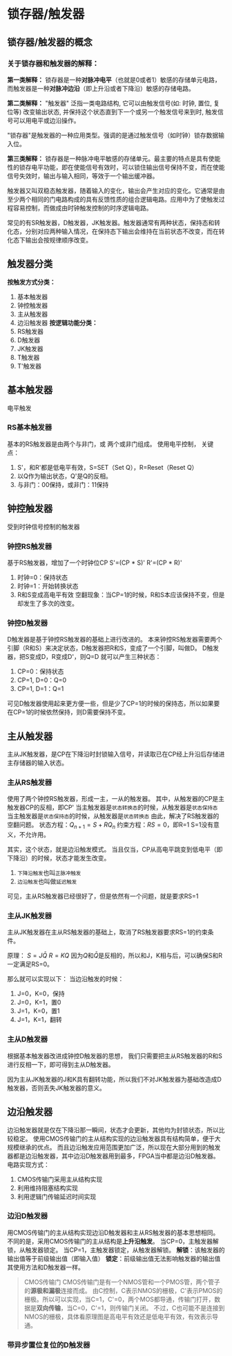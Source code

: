 # 锁存器/触发器

## 锁存器/触发器的概念
### 关于锁存器和触发器的解释：
**第一类解释：**
锁存器是一种**对脉冲电平**（也就是0或者1）敏感的存储单元电路，而触发器是一种**对脉冲边沿**（即上升沿或者下降沿）敏感的存储电路。

**第二类解释：**
"触发器" 泛指一类电路结构, 它可以由触发信号(如: 时钟, 置位, 复位等) 改变输出状态, 并保持这个状态直到下一个或另一个触发信号来到时, 触发信号可以用电平或边沿操作。

"锁存器"是触发器的一种应用类型。强调的是通过触发信号（如时钟）锁存数据输入位。

**第三类解释：**
锁存器是一种脉冲电平敏感的存储单元。最主要的特点是具有使能性的锁存电平功能，即在使能信号有效时，可以锁住输出信号保持不变，而在使能信号失效时，输出与输入相同，等效于一个输出缓冲器。

触发器又叫双稳态触发器，随着输入的变化，输出会产生对应的变化。它通常是由至少两个相同的门电路构成的具有反馈性质的组合逻辑电路。应用中为了使触发过程容易控制，而做成由时钟触发控制的时序逻辑电路。

常见的有SR触发器，D触发器，JK触发器。触发器通常有两种状态，保持态和转化态，分别对应两种输入情况，在保持态下输出会维持在当前状态不改变，而在转化态下输出会按规律顺序改变。

## 触发器分类
**按触发方式分类：**
1. 基本触发器
2. 钟控触发器
3. 主从触发器
4. 边沿触发器
**按逻辑功能分类：**
1. RS触发器
2. D触发器
3. JK触发器
4. T触发器
5. T'触发器

## 基本触发器
电平触发
### RS基本触发器
基本的RS触发器是由两个与非门，或 两个或非门组成。
使用电平控制，
关键点：
1. S'，和R'都是低电平有效，S=SET（Set Q），R=Reset（Reset Q）
2. 以Q作为输出状态，Q'是Q的反相。
3. 与非门：00保持，或非门：11保持

## 钟控触发器
受到时钟信号控制的触发器
### 钟控RS触发器
基于RS触发器，增加了一个时钟位CP
S'=(CP * S)'
R'=(CP * R)'
1. 时钟=0：保持状态
2. 时钟=1：开始转换状态
3. R和S变成高电平有效
空翻现象：当CP=1的时候，R和S本应该保持不变，但是却发生了多次的改变。

### 钟控D触发器
D触发器是基于钟控RS触发器的基础上进行改进的。
本来钟控RS触发器需要两个引脚（R和S）来决定状态，D触发器把R和S，变成了一个引脚，叫做D。
D触发器，把S变成D，R变成D'，则Q=D
就可以产生三种状态：
1. CP=0：保持状态
2. CP=1, D=0：Q=0
2. CP=1, D=1：Q=1

可见D触发器使用起来更方便一些，但是少了CP=1的时候的保持态，所以如果要在CP=1的时候依然保持，则D需要保持不变。

## 主从触发器
主从JK触发器，是CP在下降沿时封锁输入信号，并读取已在CP经上升沿后存储进主存储器的输入状态。
### 主从RS触发器
使用了两个钟控RS触发器，形成一主，一从的触发器。
其中，从触发器的CP是主触发器CP的反相，即CP'
当主触发器是`状态转换态`的时候，从触发器是`状态保持态`
当主触发器是`状态保持态`的时候，从触发器是`状态转换态`
由此，解决了RS触发器的空翻问题。
状态方程：$Q_{n+1} = S + RQ_n$
约束方程：$RS = 0$，即R=1 S=1没有意义，不允许用。

其实，这个状态，就是边沿触发模式。
当且仅当，CP从高电平跳变到低电平（即下降沿）的时候，状态才能发生改变。
1. `下降沿触发`也叫`正脉冲触发`
2. `边沿触发`也叫做`延迟触发`

可见，主从RS触发器已经很好了，但是依然有一个问题，就是要求RS=1

### 主从JK触发器
主从JK触发器在主从RS触发器的基础上，取消了RS触发器要求RS=1的约束条件。

原理：
$S=J\bar{Q}$
$R=KQ$
因为$Q$和$\bar{Q}$是反相的，所以和J，K相与后，可以确保S和R一定满足RS=0。

那么就可以实现以下：
当边沿触发的时候：
1. J=0，K=0，保持
2. J=0，K=1，置0
3. J=1，K=0，置1
4. J=1，K=1，翻转

### 主从D触发器
根据基本触发器改进成钟控D触发器的思想，
我们只需要把主从RS触发器的R和S进行反相一下，即可得到主从D触发器。

因为主从JK触发器的J和K具有翻转功能，所以我们不对JK触发器为基础改造成D触发器，否则丢失JK触发器的意义。

## 边沿触发器
边沿触发器就是仅在下降沿那一瞬间，状态才会更新，其他均为封锁状态，所以比较稳定。
使用CMOS传输门的主从结构实现的边沿触发器具有结构简单，便于大规模继承的优点。
而且边沿触发应用范围更加广泛，所以现在大部分用到的触发器都是边沿触发器，其中边沿D触发器用到最多，FPGA当中都是边沿D触发器。
电路实现方式：
1. CMOS传输门采用主从结构实现
2. 利用维持阻塞结构实现
3. 利用逻辑门传输延迟时间实现

### 边沿D触发器
用CMOS传输门的主从结构实现边沿D触发器和主从RS触发器的基本思想相同。
不同的是，采用CMOS传输门的主从结构是**上升沿触发**。
当CP=0，主触发器解锁，从触发器锁定。
当CP=1，主触发器锁定，从触发器解锁。
**解锁**：该触发器的输出值等于前级输出值（即输入值）
**锁定**：前级输出值无法影响触发器的输出值
其使用方法和D触发器一样。

> CMOS传输门
> CMOS传输门是有一个NMOS管和一个PMOS管，两个管子的**源极和漏极**连接而成。
> 由C控制，C表示NMOS的栅极，C'表示PMOS的栅极。所以可以实现，当C=1，C'=0，两个MOS都导通，传输门打开，数据是**双向传输**，当C=0，C'=1，则传输门关闭。
> 不过，C也可能不是连接到NMOS的栅极，具体看原理图是高电平有效还是低电平有效，有效表示导通。

### 带异步置位复位的D触发器
